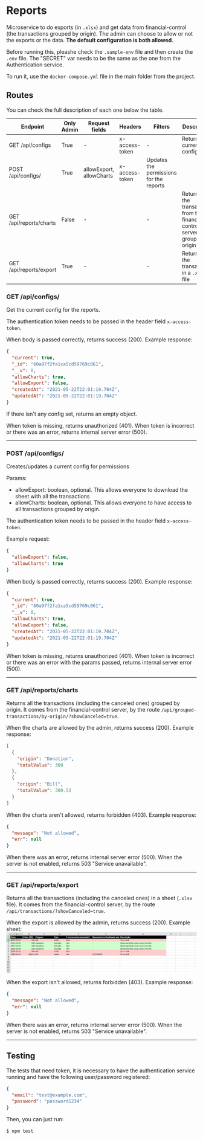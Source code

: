 # Reports

Microservice to do exports (in `.xlsx`) and get data from financial-control (the transactions grouped by origin). The admin can choose to allow or not the exports or the data. **The default configuration is both allowed**.

Before running this, pleashe check the `.sample-env` file and then create the `.env` file. The "SECRET" var needs to be the same as the one from the Authentication service.

To run it, use the `docker-compose.yml` file in the main folder from the project.

## Routes

You can check the full description of each one below the table.

| Endpoint                | Only Admin | Request fields           | Headers        | Filters                                 | Description                                                                      |
| ----------------------- | ---------- | ------------------------ | -------------- | --------------------------------------- | -------------------------------------------------------------------------------- |
| GET /api/configs        | True       | -                        | x-access-token | -                                       | Returns the current config                                                       |
| POST /api/configs/      | True       | allowExport, allowCharts | x-access-token | Updates the permissions for the reports |
| GET /api/reports/charts | False      | -                        |                | -                                       | Returns all the transactions from the financial-control server grouped by origin |
| GET /api/reports/export | True       | -                        |                | -                                       | Returns all the transactions in a `.xlsx` file                                   |

### GET /api/configs/

Get the current config for the reports.

The authentication token needs to be passed in the header field `x-access-token`.

When body is passed correctly, returns success (200). Example response:

```json
{
  "current": true,
  "_id": "60a97f2fa1ca5cd59769c861",
  "__v": 0,
  "allowCharts": true,
  "allowExport": false,
  "createdAt": "2021-05-22T22:01:19.704Z",
  "updatedAt": "2021-05-22T22:01:19.704Z"
}
```

If there isn't any config set, returns an empty object.

When token is missing, returns unauthorized (401). When token is incorrect or there was an error, returns internal server error (500).

---

### POST /api/configs/

Creates/updates a current config for permissions

Params:

- allowExport: boolean, optional. This allows everyone to download the sheet with all the transactions
- allowCharts: boolean, optional. This allows everyone to have access to all transactions grouped by origin.

The authentication token needs to be passed in the header field `x-access-token`.

Example request:

```json
{
  "allowExport": false,
  "allowCharts": true
}
```

When body is passed correctly, returns success (200). Example response:

```json
{
  "current": true,
  "_id": "60a97f2fa1ca5cd59769c861",
  "__v": 0,
  "allowCharts": true,
  "allowExport": false,
  "createdAt": "2021-05-22T22:01:19.704Z",
  "updatedAt": "2021-05-22T22:01:19.704Z"
}
```

When token is missing, returns unauthorized (401). When token is incorrect or there was an error with the params passed, returns internal server error (500).

---

### GET /api/reports/charts

Returns all the transactions (including the canceled ones) grouped by origin. It comes from the financial-control server, by the route `/api/grouped-transactions/by-origin/?showCanceled=true`.

When the charts are allowed by the admin, returns success (200). Example response:

```json
[
  {
    "origin": "Donation",
    "totalValue": 300
  },
  {
    "origin": "Bill",
    "totalValue": 300.52
  }
]
```

When the charts aren't allowed, returns forbidden (403). Example response:

```json
{
  "message": "Not allowed",
  "err": null
}
```

When there was an error, returns internal server error (500). When the server is not enabled, returns 503 "Service unavailable".

---

### GET /api/reports/export

Returns all the transactions (including the canceled ones) in a sheet (`.xlsx` file). It comes from the financial-control server, by the route `/api/transactions/?showCanceled=true`.

When the export is allowed by the admin, returns success (200). Example sheet:
![Sheet Image](./documentation-media/sheet.png)

When the export isn't allowed, returns forbidden (403). Example response:

```json
{
  "message": "Not allowed",
  "err": null
}
```

When there was an error, returns internal server error (500). When the server is not enabled, returns 503 "Service unavailable".

---

## Testing

The tests that need token, it is necessary to have the authentication service running and have the following user/password registered:

```json
{
  "email": "test@example.com",
  "password": "password1234"
}
```

Then, you can just run:

```
$ npm test
```
